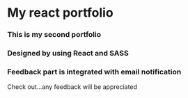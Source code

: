 # My react portfolio
### This is my second portfolio
### Designed by using React and SASS
### Feedback part is integrated with email notification

Check out...any feedback will be appreciated
